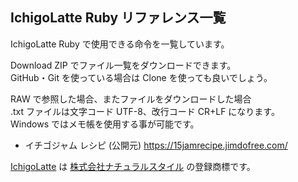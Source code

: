 ## IchigoLatte Ruby リファレンス一覧

IchigoLatte Ruby で使用できる命令を一覧しています。

Download ZIP でファイル一覧をダウンロードできます。\
GitHub・Git を使っている場合は Clone を使っても良いでしょう。

RAW で参照した場合、またファイルをダウンロードした場合\
.txt ファイルは文字コード UTF-8、改行コード CR+LF になります。\
Windows ではメモ帳を使用する事が可能です。

* イチゴジャム レシピ (公開元) https://15jamrecipe.jimdofree.com/

[IchigoLatte](http://ichigolatte.shizentai.jp/) は [株式会社ナチュラルスタイル](https://na-s.jp/) の登録商標です。
